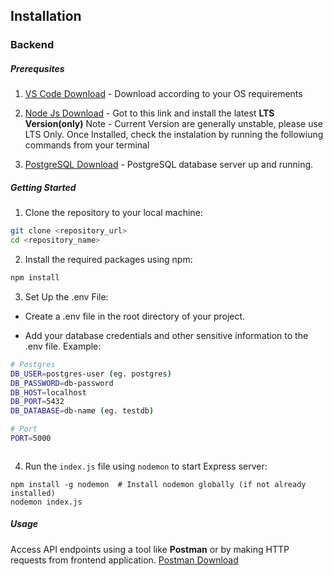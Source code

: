 ## Installation
### Backend

##### **Prerequsites**

1. [VS Code Download](https://code.visualstudio.com/download) - Download according to your OS requirements
2. [Node Js Download](https://nodejs.org/en) - Got to this link and install the latest **LTS Version(only)** Note - Current Version are generally unstable, please use LTS Only.
Once Installed, check the instalation by running the followiung commands from your terminal

3. [PostgreSQL Download](https://www.postgresql.org/download/) - PostgreSQL database server up and running.


##### **Getting Started**

1. Clone the repository to your local machine:
```bash
git clone <repository_url>
cd <repository_name>
```
2. Install the required packages using npm:
```bash
npm install
```
3. Set Up the .env File:
* Create a .env file in the root directory of your project.

* Add your database credentials and other sensitive information to the .env file. 
Example:
```bash
# Postgres 
DB_USER=postgres-user (eg. postgres)
DB_PASSWORD=db-password
DB_HOST=localhost
DB_PORT=5432
DB_DATABASE=db-name (eg. testdb)

# Port
PORT=5000



```
4. Run the `index.js` file using `nodemon` to start Express server:
```
npm install -g nodemon  # Install nodemon globally (if not already installed)
nodemon index.js

```
##### **Usage**
Access API endpoints using a tool like **Postman** or by making HTTP requests from frontend application.
[Postman Download](https://www.postman.com/downloads/)
